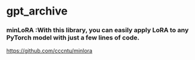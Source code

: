 # gpt_archive


### minLoRA :With this library, you can easily apply LoRA to any PyTorch model with just a few lines of code.

https://github.com/cccntu/minlora

